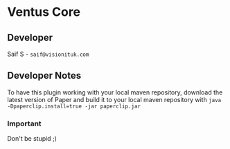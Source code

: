 # Ventus Core
## Developer
Saif S - `saif@visionituk.com`
## Developer Notes
To have this plugin working with your local maven repository, download the latest version of Paper and build it to your local maven repository with `java -Dpaperclip.install=true -jar paperclip.jar`
### Important
Don't be stupid ;)